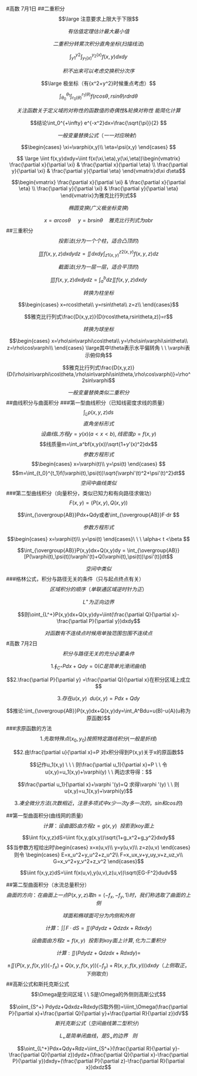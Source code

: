 #高数 7月1日
##二重积分
$$\large 注意要求上限大于下限$$

$$有估值定理估计最大最小值$$

$$二重积分转累次积分直角坐标(扫描线法)$$

$$\int_{y1}^{y2}\int_{y_1(x)}^{y_2(x)}f(x,y)dxdy$$

$$积不出来可以考虑交换积分次序$$

$$\large 极坐标（有{x^2+y^2}时候重点考虑）$$

$$\int_{\theta_0}^{\theta_1}\int_{r_0(\theta)}^{r_1(\theta)}f(rcos\theta,rsin\theta)rdrd\theta$$

$$关注函数关于定义域的对称性的函数值的奇偶性 \& 轮换对称性 \ 能简化计算$$

$$结论\int_0^{+\infty} e^{-x^2}dx=\frac{\sqrt{\pi}}{2} $$

$$一般变量替换公式（一一对应映射）$$

$$\begin{cases}
\xi=\varphi(x,y)\\
\eta=\psi(x,y) 
\end{cases}
$$

$$ \large \iint f(x,y)dxdy=\iint f(x(\xi,\eta),y(\xi,\eta))\begin{vmatrix}
\frac{\partial x}{\partial \xi} & \frac{\partial x}{\partial \eta} \\
\frac{\partial y}{\partial \xi} & \frac{\partial y}{\partial \eta}
\end{vmatrix}d\xi d\eta$$

$$\begin{vmatrix}
\frac{\partial x}{\partial \xi} & \frac{\partial x}{\partial \eta} \\
\frac{\partial y}{\partial \xi} & \frac{\partial y}{\partial \eta}
\end{vmatrix}为雅克比行列式$$

$$椭圆变换(广义极坐标变换)$$

$$x=arcos\theta \ \ \ \ \ y=brsin\theta \ \ \ \ 
雅克比行列式为abr$$
##三重积分
$$投影法 (分为一个个柱，适合凸顶的)$$

$$\iiint f(x,y,z)dxdydz=\iint dxdy \int_{z1(x,y)}^{z2(x,y)}f(x,y,z)dz$$

$$截面法 (分为一层一层，适合平顶的)$$

$$\iiint f(x,y,z)dxdydz=\int_a^bdz\iint f(x,y,z)dxdy$$

$$转换为柱坐标$$

$$\begin{cases}
x=rcos\theta\\
y=rsin\theta\\
z=z\\ 
\end{cases}$$

$$雅克比行列式\frac{D(x,y,z)}{D(rcos\theta,rsin\theta,z)}=r$$

$$转换为球坐标$$

$$\begin{cases}
x=\rho\sin\varphi\cos\theta\\
y=\rho\sin\varphi\sin\theta\\
z=\rho\cos\varphi\\ 
\end{cases} \large其中\theta表示水平偏转角 \ \ \varphi表示俯仰角$$

$$雅克比行列式\frac{D(x,y,z)}{D(\rho\sin\varphi\cos\theta,\rho\sin\varphi\sin\theta,\rho\cos\varphi)}=\rho^2sin\varphi$$

$$一般变量替换类似二重积分$$
##曲线积分与曲面积分
###第一型曲线积分（已知线密度求线的质量）
$$\int_L\rho(x,y,z)ds$$
$$直角坐标形式$$
$$设曲线L方程y=y(x)(a < x < b),线密度\rho=f(x,y)$$
$$线质量m=\int_a^bf(x,y(x))\sqrt{1+y'(x)^2}dx$$
$$参数方程形式$$
$$\begin{cases}
x=\varphi(t)\\
y=\psi(t)
\end{cases}
$$
$$m=\int_{t_0}^{t_1}f(\varphi(t),\psi(t))\sqrt{\varphi'(t)^2+\psi'(t)^2}dt$$
$$空间中曲线类似$$
###第二型曲线积分（向量积分，类似已知力和有向路径求做功）
$$F(x,y)=(P(x,y),Q(x,y))$$

$$\int_{\overgroup{AB}}Pdx+Qdy或者\int_{\overgroup{AB}}F·dr $$

$$参数方程形式$$

$$\begin{cases}
x=\varphi(t)\\
y=\psi(t)
\end{cases}\ \ \ \alpha< t <\beta
$$

$$\int_{\overgroup{AB}}P(x,y)dx+Q(x,y)dy = \int_{\overgroup{AB}}[P(\varphi(t),\psi(t))\varphi'(t)+Q(\varphi(t),\psi(t))\psi'(t)]dt$$

$$空间中类似$$
###格林公式，积分与路径无关的条件（只与起点终点有关）
$$区域积分的顺序（单联通区域逆时针为正）$$

$$L^+为正向边界$$

$$则\oint_{L^+}P(x,y)dx+Q(x,y)dy=\iint(\frac{\partial Q}{\partial x}-\frac{\partial P}{\partial y})dxdy$$

$$对函数有不连续点时候用单独范围包围不连续点$$
#高数 7月2日
$$积分与路径无关的充分必要条件$$

$$1.\oint_{C^+}Pdx+Qdy=0(C是简单光滑闭曲线)$$

$$2.\frac{\partial P}{\partial y} =\frac{\partial Q}{\partial x}在积分区域上成立$$

$$3.存在u(x,y) \ \ du(x,y)=Pdx+Qdy$$

$$推论:\int_{\overgroup{AB}}P(x,y)dx+Q(x,y)dy=\int_A^Bdu=u(B)-u(A)(u称为原函数)$$
###求原函数的方法
$$1.先取特殊点(x_0,y_0)按照特定路线积分(一般是折线)$$

$$2.由\frac{\partial u}{\partial x}=P 对x积分得到P(x,y)关于x的原函数$$

$$记作u_1(x,y) \ \ \ 则\frac{\partial u_1}{\partial x}=P \ \ 令u(x,y)=u_1(x,y)+\varphi(y) \ \ 两边求导得：$$

$$\frac{\partial u_1}{\partial x}+\varphi '(y)=Q 求得\varphi '(y) \ \ 则u(x,y)=u_1(x,y)+\varphi(y)$$

$$3.凑全微分方法(次数相近，注意多项式中x少一次y多一次的，sin和cos的)$$

##第一型曲面积分(曲线网的质量)
$$计算：设曲面S由方程z=g(x,y) \ \ 投影到xoy面上$$

$$\iint f(x,y,z)dS=\iint f(x,y,g(x,y))\sqrt{1+g_x^2+g_y^2}dxdy$$
$$当参数方程给出时\begin{cases}
x=x(u,v)\\
y=y(u,v)\\
z=z(u,v)
\end{cases}则令
\begin{cases}
E=x_u^2+y_u^2+z_u^2\\
F=x_ux_v+y_uy_v+z_uz_v\\
G=x_v^2+y_v^2+z_v^2
\end{cases}$$

$$\iint f(x,y,z)dS=\iint f(x(u,v),y(u,v),z(u,v))\sqrt{EG-F^2}dudv$$

##第二型曲面积分（水流总量积分）
$$曲面的方向：在曲面上一点P(x,y,z)取n=(-f_x,-f_y,1)时，我们称选取了曲面的上侧$$

$$球面和椭球面可分为内侧和外侧$$

$$计算：\iint F·dS=\iint (Pdydz+Qdzdx+Rdxdy)$$

$$设曲面由方程z=f(x,y) \ \ 投影到xoy面上计算,化为二重积分$$

$$计算:\iint (Pdydz+Qdzdx+Rdxdy)=$$

$$\pm\iint (P(x,y,f(x,y))(-f_x)+Q(x,y,f(x,y))(-f_y)+R(x,y,f(x,y)))dxdy（上侧取正，下侧取负）$$
##高斯公式和斯托克斯公式
$$\Omega是空间区域 \ \ S是\Omega的外侧则高斯公式$$

$$\oiint_{S^+} Pdydz+Qdxdz+Rdxdy(S取外侧)=\iiint_\Omega(\frac{\partial P}{\partial x}+\frac{\partial Q}{\partial y}+\frac{\partial R}{\partial z})dV$$
$$斯托克斯公式（空间曲线第二型积分）$$

$$L_+是简单闭曲线，是S_+的边界 \ \ \ 则$$

$$\oint_{L^+}Pdx+Qdy+Rdz=\iint_{S^+}(\frac{\partial R}{\partial y}-\frac{\partial Q}{\partial z})dydz+(\frac{\partial Q}{\partial x}-\frac{\partial P}{\partial y})dxdy+(\frac{\partial P}{\partial z}-\frac{\partial R}{\partial x})dxdz$$



